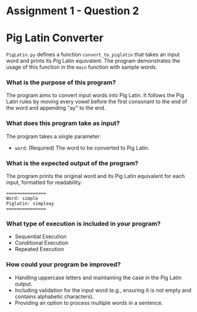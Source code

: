 # Assignment 1 - Question 2

# Pig Latin Converter

`PigLatin.py` defines a function `convert_to_piglatin` that takes an input word and prints its Pig Latin equivalent. The program demonstrates the usage of this function in the `main` function with sample words.

### What is the purpose of this program?

The program aims to convert input words into Pig Latin. It follows the Pig Latin rules by moving every vowel before the first consonant to the end of the word and appending "ay" to the end.

### What does this program take as input?

The program takes a single parameter:

- `word`: (Required) The word to be converted to Pig Latin.

### What is the expected output of the program?

The program prints the original word and its Pig Latin equivalent for each input, formatted for readability.

```
===============
Word: simple
Piglatin: simpleay
===============
```

### What type of execution is included in your program?

- Sequential Execution
- Conditional Execution  
- Repeated Execution

### How could your program be improved?

- Handling uppercase letters and maintaining the case in the Pig Latin output.
- Including validation for the input word (e.g., ensuring it is not empty and contains alphabetic characters).
- Providing an option to process multiple words in a sentence.
